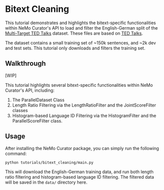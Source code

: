 # Bitext Cleaning

This tutorial demonstrates and highlights the bitext-specific functionalities within NeMo Curator's API to load and filter the English-German split of the [Multi-Target TED Talks](https://www.cs.jhu.edu/~kevinduh/a/multitarget-tedtalks/) dataset. These files are based on [TED Talks](https://www.ted.com/).

The dataset contains a small training set of ~150k sentences, and ~2k dev and test sets. This tutorial only downloads and filters the training set. 

## Walkthrough

[WIP] 

This tutorial highlights several bitext-specific functionalities within NeMo Curator's API, including:
1. The ParallelDataset Class
2. Length Ratio Filtering via the LengthRatioFilter and the JointScoreFilter classes
3. Histogram-based Language ID Filtering via the HistogramFilter and the ParallelScoreFilter class. 

## Usage

After installing the NeMo Curator package, you can simply run the following command:
```
python tutorials/bitext_cleaning/main.py
```
This will download the English-German training data, and run both length ratio filtering and histogram-based language ID filtering. The filtered data will be saved in the `data/` directory here.